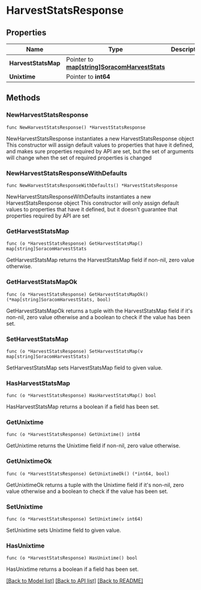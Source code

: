 # HarvestStatsResponse

## Properties

Name | Type | Description | Notes
------------ | ------------- | ------------- | -------------
**HarvestStatsMap** | Pointer to [**map[string]SoracomHarvestStats**](SoracomHarvestStats.md) |  | [optional] 
**Unixtime** | Pointer to **int64** |  | [optional] 

## Methods

### NewHarvestStatsResponse

`func NewHarvestStatsResponse() *HarvestStatsResponse`

NewHarvestStatsResponse instantiates a new HarvestStatsResponse object
This constructor will assign default values to properties that have it defined,
and makes sure properties required by API are set, but the set of arguments
will change when the set of required properties is changed

### NewHarvestStatsResponseWithDefaults

`func NewHarvestStatsResponseWithDefaults() *HarvestStatsResponse`

NewHarvestStatsResponseWithDefaults instantiates a new HarvestStatsResponse object
This constructor will only assign default values to properties that have it defined,
but it doesn't guarantee that properties required by API are set

### GetHarvestStatsMap

`func (o *HarvestStatsResponse) GetHarvestStatsMap() map[string]SoracomHarvestStats`

GetHarvestStatsMap returns the HarvestStatsMap field if non-nil, zero value otherwise.

### GetHarvestStatsMapOk

`func (o *HarvestStatsResponse) GetHarvestStatsMapOk() (*map[string]SoracomHarvestStats, bool)`

GetHarvestStatsMapOk returns a tuple with the HarvestStatsMap field if it's non-nil, zero value otherwise
and a boolean to check if the value has been set.

### SetHarvestStatsMap

`func (o *HarvestStatsResponse) SetHarvestStatsMap(v map[string]SoracomHarvestStats)`

SetHarvestStatsMap sets HarvestStatsMap field to given value.

### HasHarvestStatsMap

`func (o *HarvestStatsResponse) HasHarvestStatsMap() bool`

HasHarvestStatsMap returns a boolean if a field has been set.

### GetUnixtime

`func (o *HarvestStatsResponse) GetUnixtime() int64`

GetUnixtime returns the Unixtime field if non-nil, zero value otherwise.

### GetUnixtimeOk

`func (o *HarvestStatsResponse) GetUnixtimeOk() (*int64, bool)`

GetUnixtimeOk returns a tuple with the Unixtime field if it's non-nil, zero value otherwise
and a boolean to check if the value has been set.

### SetUnixtime

`func (o *HarvestStatsResponse) SetUnixtime(v int64)`

SetUnixtime sets Unixtime field to given value.

### HasUnixtime

`func (o *HarvestStatsResponse) HasUnixtime() bool`

HasUnixtime returns a boolean if a field has been set.


[[Back to Model list]](../README.md#documentation-for-models) [[Back to API list]](../README.md#documentation-for-api-endpoints) [[Back to README]](../README.md)


